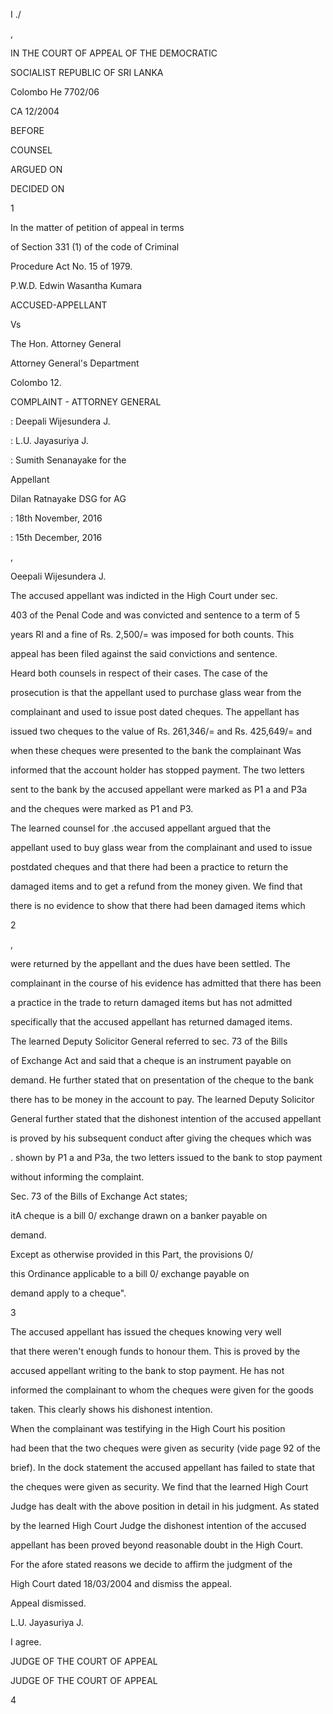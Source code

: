 I ./

,

IN THE COURT OF APPEAL OF THE DEMOCRATIC

SOCIALIST REPUBLIC OF SRI LANKA

Colombo He 7702/06

CA 12/2004

BEFORE

COUNSEL

ARGUED ON

DECIDED ON

1

In the matter of petition of appeal in terms

of Section 331 (1) of the code of Criminal

Procedure Act No. 15 of 1979.

P.W.D. Edwin Wasantha Kumara

ACCUSED-APPELLANT

Vs

The Hon. Attorney General

Attorney General's Department

Colombo 12.

COMPLAINT - ATTORNEY GENERAL

: Deepali Wijesundera J.

: L.U. Jayasuriya J.

: Sumith Senanayake for the

Appellant

Dilan Ratnayake DSG for AG

: 18th November, 2016

: 15th December, 2016

,

Oeepali Wijesundera J.

The accused appellant was indicted in the High Court under sec.

403 of the Penal Code and was convicted and sentence to a term of 5

years RI and a fine of Rs. 2,500/= was imposed for both counts. This

appeal has been filed against the said convictions and sentence.

Heard both counsels in respect of their cases. The case of the

prosecution is that the appellant used to purchase glass wear from the

complainant and used to issue post dated cheques. The appellant has

issued two cheques to the value of Rs. 261,346/= and Rs. 425,649/= and

when these cheques were presented to the bank the complainant Was

informed that the account holder has stopped payment. The two letters

sent to the bank by the accused appellant were marked as P1 a and P3a

and the cheques were marked as P1 and P3.

The learned counsel for .the accused appellant argued that the

appellant used to buy glass wear from the complainant and used to issue

postdated cheques and that there had been a practice to return the

damaged items and to get a refund from the money given. We find that

there is no evidence to show that there had been damaged items which

2

,

were returned by the appellant and the dues have been settled. The

complainant in the course of his evidence has admitted that there has been

a practice in the trade to return damaged items but has not admitted

specifically that the accused appellant has returned damaged items.

The learned Deputy Solicitor General referred to sec. 73 of the Bills

of Exchange Act and said that a cheque is an instrument payable on

demand. He further stated that on presentation of the cheque to the bank

there has to be money in the account to pay. The learned Deputy Solicitor

General further stated that the dishonest intention of the accused appellant

is proved by his subsequent conduct after giving the cheques which was

. shown by P1 a and P3a, the two letters issued to the bank to stop payment

without informing the complaint.

Sec. 73 of the Bills of Exchange Act states;

itA cheque is a bill 0/ exchange drawn on a banker payable on

demand.

Except as otherwise provided in this Part, the provisions 0/

this Ordinance applicable to a bill 0/ exchange payable on

demand apply to a cheque".

3

The accused appellant has issued the cheques knowing very well

that there weren't enough funds to honour them. This is proved by the

accused appellant writing to the bank to stop payment. He has not

informed the complainant to whom the cheques were given for the goods

taken. This clearly shows his dishonest intention.

When the complainant was testifying in the High Court his position

had been that the two cheques were given as security (vide page 92 of the

brief). In the dock statement the accused appellant has failed to state that

the cheques were given as security. We find that the learned High Court

Judge has dealt with the above position in detail in his judgment. As stated

by the learned High Court Judge the dishonest intention of the accused

appellant has been proved beyond reasonable doubt in the High Court.

For the afore stated reasons we decide to affirm the judgment of the

High Court dated 18/03/2004 and dismiss the appeal.

Appeal dismissed.

L.U. Jayasuriya J.

I agree.

JUDGE OF THE COURT OF APPEAL

JUDGE OF THE COURT OF APPEAL

4
